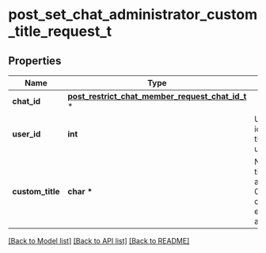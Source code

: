 # post_set_chat_administrator_custom_title_request_t

## Properties
Name | Type | Description | Notes
------------ | ------------- | ------------- | -------------
**chat_id** | [**post_restrict_chat_member_request_chat_id_t**](post_restrict_chat_member_request_chat_id.md) \* |  | 
**user_id** | **int** | Unique identifier of the target user | 
**custom_title** | **char \*** | New custom title for the administrator; 0-16 characters, emoji are not allowed | 

[[Back to Model list]](../README.md#documentation-for-models) [[Back to API list]](../README.md#documentation-for-api-endpoints) [[Back to README]](../README.md)


